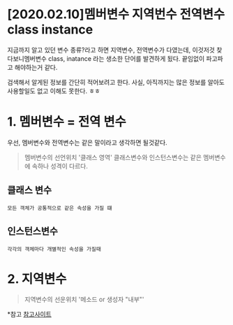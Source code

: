 [2020.02.10]멤버변수 지역번수 전역변수 class instance
=========================
지금까지 알고 있던 변수 종류?라고 하면 지역변수, 전역변수가 다였는데, 이것저것 찾다보니멤버변수 class, inatance 라는 생소한 단어를 발견하게 됬다.
끝임없이 파고파고 해야하는거 같다.

검색해서 알게된 정보를 간단히 적어보려고 한다.
사실, 아직까지는 많은 정보를 알아도 사용할일도 없고 이해도 못한다. ㅎㅎ
 
# 1. 멤버변수 = 전역 변수
 우선, 멤버변수와 전역변수는 같은 말이라고 생각하면 될것같다.
 > 멤버변수의 선언위치 '클래스 영역'
 > 클래스변수와 인스턴스변수는 같은 멤버변수에 속하나 성격이 다르다. 
## 클래스 변수
    모든 객체가 공통적으로 같은 속성을 가질 떄
## 인스턴스변수
    각각의 객체마다 개별적인 속성을 가질때
 # 2. 지역변수 
> 지역변수의 선운위치 '메소드 or 생성자 "내부"'

*참고 [참고사이트](https://easywebs.tistory.com/29)